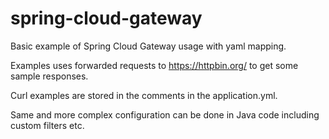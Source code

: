 # spring-cloud-gateway

Basic example of Spring Cloud Gateway usage with yaml mapping.

Examples uses forwarded requests to https://httpbin.org/ to get some sample responses.

Curl examples are stored in the comments in the application.yml.

Same and more complex configuration can be done in Java code including custom filters etc.

